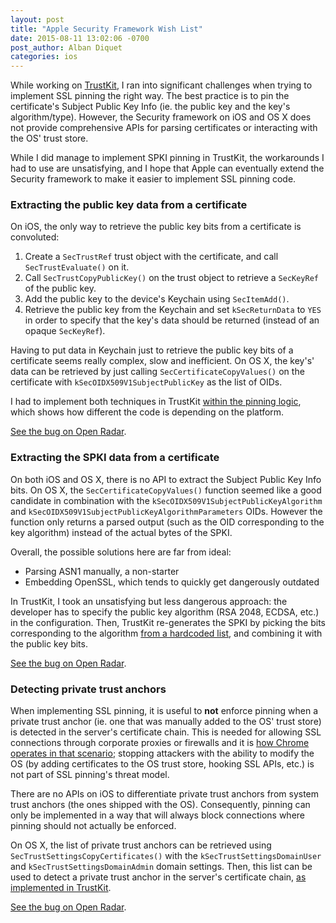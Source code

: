 ```yaml
---
layout: post
title: "Apple Security Framework Wish List"
date: 2015-08-11 13:02:06 -0700
post_author: Alban Diquet
categories: ios
---
```


While working on [TrustKit][bh2015-conf], I ran into significant challenges when trying to implement SSL pinning the right way. The best practice is to pin the certificate's Subject Public Key Info (ie. the public key and the key's algorithm/type). However, the Security framework on iOS and OS X does not provide comprehensive APIs for parsing certificates or interacting with the OS' trust store. 

While I did manage to implement SPKI pinning in TrustKit, the workarounds I had to use are unsatisfying, and I hope that Apple can eventually extend the Security framework to make it easier to implement SSL pinning code.


### Extracting the public key data from a certificate

On iOS, the only way to retrieve the public key bits from a certificate is convoluted:

1. Create a `SecTrustRef` trust object with the certificate, and call `SecTrustEvaluate()` on it.
2. Call `SecTrustCopyPublicKey()` on the trust object to retrieve a `SecKeyRef` of the public key.
3. Add the public key to the device's Keychain using `SecItemAdd()`.
4. Retrieve the public key from the Keychain and set `kSecReturnData` to `YES` in order to specify that the key's data should be returned (instead of an opaque `SecKeyRef`).

Having to put data in Keychain just to retrieve the public key bits of a certificate seems really complex, slow and inefficient. On OS X, the key's' data can be retrieved by just calling `SecCertificateCopyValues()` on the certificate with `kSecOIDX509V1SubjectPublicKey` as the list of OIDs.

I had to implement both techniques in TrustKit [within the pinning logic][pubkey-gh], which shows how different the code is depending on the platform. 

[See the bug on Open Radar][pubkey-rdar].


### Extracting the SPKI data from a certificate

On both iOS and OS X, there is no API to extract the Subject Public Key Info bits. On OS X, the `SecCertificateCopyValues()` function seemed like a good candidate in combination with the `kSecOIDX509V1SubjectPublicKeyAlgorithm` and `kSecOIDX509V1SubjectPublicKeyAlgorithmParameters` OIDs. However the function only returns a parsed output (such as the OID corresponding to the key algorithm) instead of the actual bytes of the SPKI.

Overall, the possible solutions here are far from ideal:

* Parsing ASN1 manually, a non-starter
* Embedding OpenSSL, which tends to quickly get dangerously outdated

In TrustKit, I took an unsatisfying but less dangerous approach: the developer has to specify the public key algorithm (RSA 2048, ECDSA, etc.) in the configuration. Then, TrustKit re-generates the SPKI by picking the bits corresponding to the algorithm [from a hardcoded list][spki-gh], and combining it with the public key bits.

[See the bug on Open Radar][spki-rdar].


### Detecting private trust anchors

When implementing SSL pinning, it is useful to __not__ enforce pinning when a private trust anchor (ie. one that was manually added to the OS' trust store) is detected in the server's certificate chain. This is needed for allowing SSL connections through corporate proxies or firewalls and it is [how Chrome operates in that scenario][chrome-secu]; stopping attackers with the ability to modify the OS (by adding certificates to the OS trust store, hooking SSL APIs, etc.) is not part of SSL pinning's threat model.

There are no APIs on iOS to differentiate private trust anchors from system trust anchors (the ones shipped with the OS). Consequently, pinning can only be implemented in a way that will always block connections where pinning should not actually be enforced.

On OS X, the list of private trust anchors can be retrieved using `SecTrustSettingsCopyCertificates()` with the
`kSecTrustSettingsDomainUser` and `kSecTrustSettingsDomainAdmin` domain settings. Then, this list can be used to detect a private trust anchor in the server's certificate chain, [as implemented in TrustKit][anchor-gh].

[See the bug on Open Radar][anchor-rdar].


[chrome-secu]: https://www.chromium.org/Home/chromium-security/security-faq
[pubkey-rdar]: https://openradar.appspot.com/22205652
[pubkey-gh]: https://github.com/datatheorem/TrustKit/blob/master/TrustKit/Pinning/public_key_utils.m#L63
[spki-rdar]: https://openradar.appspot.com/22209593
[spki-gh]: https://github.com/datatheorem/TrustKit/blob/master/TrustKit/Pinning/public_key_utils.m#L30
[anchor-rdar]: https://openradar.appspot.com/22206007
[anchor-gh]: https://github.com/datatheorem/TrustKit/blob/master/TrustKit/Pinning/ssl_pin_verifier.m#L146
[bh2015-conf]: https://www.blackhat.com/us-15/briefings.html#trustkit-code-injection-on-ios-8-for-the-greater-good
